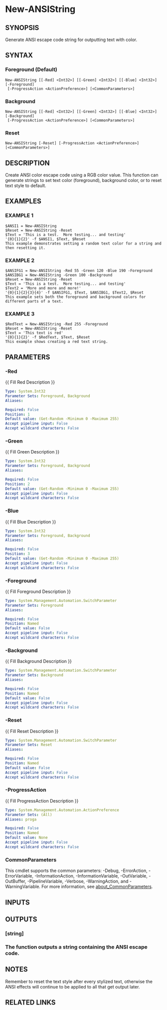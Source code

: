 ﻿---
external help file: WozTools-help.xml
Module Name: WozTools
online version: https://github.com/Woznet/WozTools/blob/main/docs/New-ANSIString.md
schema: 2.0.0
---

# New-ANSIString

## SYNOPSIS
Generate ANSI escape code string for outputting text with color.

## SYNTAX

### Foreground (Default)
```
New-ANSIString [[-Red] <Int32>] [[-Green] <Int32>] [[-Blue] <Int32>] [-Foreground]
 [-ProgressAction <ActionPreference>] [<CommonParameters>]
```

### Background
```
New-ANSIString [[-Red] <Int32>] [[-Green] <Int32>] [[-Blue] <Int32>] [-Background]
 [-ProgressAction <ActionPreference>] [<CommonParameters>]
```

### Reset
```
New-ANSIString [-Reset] [-ProgressAction <ActionPreference>] [<CommonParameters>]
```

## DESCRIPTION
Create ANSI color escape code using a RGB color value.
This function can generate strings to set text color (foreground), background color, or to reset text style to default.

## EXAMPLES

### EXAMPLE 1
```
$ANSI1 = New-ANSIString
$Reset = New-ANSIString -Reset
$Text = 'This is a test.  More testing... and testing'
'{0}{1}{2}' -f $ANSI1, $Text, $Reset
This example demonstrates setting a random text color for a string and then resetting it.
```

### EXAMPLE 2
```
$ANSIFG1 = New-ANSIString -Red 55 -Green 120 -Blue 190 -Foreground
$ANSIBG1 = New-ANSIString -Green 100 -Background
$Reset = New-ANSIString -Reset
$Text = 'This is a test.  More testing... and testing'
$Text2 = 'More and more and more!'
'{0}{1}{2}{3}{4}' -f $ANSIFG1, $Text, $ANSIBG1, $Text2, $Reset
This example sets both the foreground and background colors for different parts of a text.
```

### EXAMPLE 3
```
$RedText = New-ANSIString -Red 255 -Foreground
$Reset = New-ANSIString -Reset
$Text = 'This text is red'
'{0}{1}{2}' -f $RedText, $Text, $Reset
This example shows creating a red text string.
```

## PARAMETERS

### -Red
{{ Fill Red Description }}

```yaml
Type: System.Int32
Parameter Sets: Foreground, Background
Aliases:

Required: False
Position: 1
Default value: (Get-Random -Minimum 0 -Maximum 255)
Accept pipeline input: False
Accept wildcard characters: False
```

### -Green
{{ Fill Green Description }}

```yaml
Type: System.Int32
Parameter Sets: Foreground, Background
Aliases:

Required: False
Position: 2
Default value: (Get-Random -Minimum 0 -Maximum 255)
Accept pipeline input: False
Accept wildcard characters: False
```

### -Blue
{{ Fill Blue Description }}

```yaml
Type: System.Int32
Parameter Sets: Foreground, Background
Aliases:

Required: False
Position: 3
Default value: (Get-Random -Minimum 0 -Maximum 255)
Accept pipeline input: False
Accept wildcard characters: False
```

### -Foreground
{{ Fill Foreground Description }}

```yaml
Type: System.Management.Automation.SwitchParameter
Parameter Sets: Foreground
Aliases:

Required: False
Position: Named
Default value: False
Accept pipeline input: False
Accept wildcard characters: False
```

### -Background
{{ Fill Background Description }}

```yaml
Type: System.Management.Automation.SwitchParameter
Parameter Sets: Background
Aliases:

Required: False
Position: Named
Default value: False
Accept pipeline input: False
Accept wildcard characters: False
```

### -Reset
{{ Fill Reset Description }}

```yaml
Type: System.Management.Automation.SwitchParameter
Parameter Sets: Reset
Aliases:

Required: False
Position: Named
Default value: False
Accept pipeline input: False
Accept wildcard characters: False
```

### -ProgressAction
{{ Fill ProgressAction Description }}

```yaml
Type: System.Management.Automation.ActionPreference
Parameter Sets: (All)
Aliases: proga

Required: False
Position: Named
Default value: None
Accept pipeline input: False
Accept wildcard characters: False
```

### CommonParameters
This cmdlet supports the common parameters: -Debug, -ErrorAction, -ErrorVariable, -InformationAction, -InformationVariable, -OutVariable, -OutBuffer, -PipelineVariable, -Verbose, -WarningAction, and -WarningVariable. For more information, see [about_CommonParameters](http://go.microsoft.com/fwlink/?LinkID=113216).

## INPUTS

## OUTPUTS

### [string]
### The function outputs a string containing the ANSI escape code.
## NOTES
Remember to reset the text style after every stylized text, otherwise the ANSI effects will continue to be applied to all that get output later.

## RELATED LINKS
